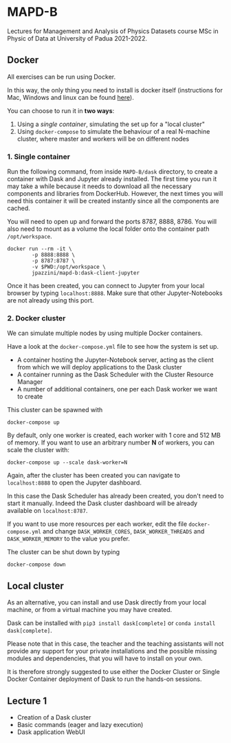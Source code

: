 # MAPD-B

Lectures for Management and Analysis of Physics Datasets course MSc in Physic of Data at University of Padua 2021-2022.

## Docker

All exercises can be run using Docker.

In this way, the only thing you need to install is docker itself (instructions for Mac, Windows and linux can be found [here](https://docs.docker.com/get-docker/)).

You can choose to run it in **two ways**: 
1. Using a _single container_, simulating the set up for a "local cluster"
2. Using `docker-compose` to simulate the behaviour of a real N-machine cluster, where master and workers will be on different nodes

### 1. Single container

Run the following command, from inside `MAPD-B/dask` directory, to create a container with Dask and Jupyter already installed.
The first time you run it may take a while because it needs to download all the necessary components and libraries from DockerHub.
However, the next times you will need this container it will be created instantly since all the components are cached.

You will need to open up and forward the ports 8787, 8888, 8786.
You will also need to mount as a volume the local folder onto the container path `/opt/workspace`.

```
docker run --rm -it \
        -p 8888:8888 \
        -p 8787:8787 \
        -v $PWD:/opt/workspace \
        jpazzini/mapd-b:dask-client-jupyter
```

Once it has been created, you can connect to Jupyter from your local browser by typing `localhost:8888`. 
Make sure that other Jupyter-Notebooks are not already using this port. 


### 2. Docker cluster

We can simulate multiple nodes by using multiple Docker containers.

Have a look at the `docker-compose.yml` file to see how the system is set up.

- A container hosting the Jupyter-Notebook server, acting as the client from which we will deploy applications to the Dask cluster 
- A container running as the Dask Scheduler with the Cluster Resource Manager
- A number of additional containers, one per each Dask worker we want to create


This cluster can be spawned with 

```
docker-compose up
```

By default, only one worker is created, each worker with 1 core and 512 MB of memory.
If you want to use an arbitrary number **N** of workers, you can scale the cluster with:

```
docker-compose up --scale dask-worker=N
```

Again, after the cluster has been created you can navigate to `localhost:8888` to open the Jupyter dashboard. 

In this case the Dask Scheduler has already been created, you don't need to start it manually. 
Indeed the Dask cluster dashboard will be already available on `localhost:8787`. 

If you want to use more resources per each worker, edit the file `docker-compose.yml` and change `DASK_WORKER_CORES`, `DASK_WORKER_THREADS` and `DASK_WORKER_MEMORY` to the value you prefer. 

The cluster can be shut down by typing
```
docker-compose down
```

## Local cluster

As an alternative, you can install and use Dask directly from your local machine, or from a virtual machine you may have created.

Dask can be installed with `pip3 install dask[complete]` or `conda install dask[complete]`.

Please note that in this case, the teacher and the teaching assistants will not provide any support for your private installations and the possible missing modules and dependencies, that you will have to install on your own.

It is therefore strongly suggested to use either the Docker Cluster or Single Docker Container deployment of Dask to run the hands-on sessions.

## Lecture 1

* Creation of a Dask cluster
* Basic commands (eager and lazy execution)
* Dask application WebUI

